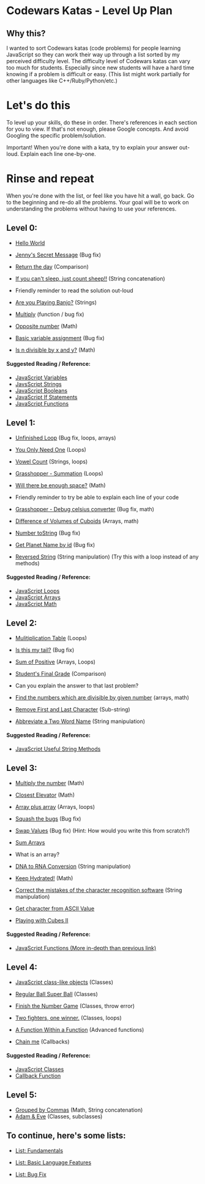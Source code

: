 # Codewars Katas - Level Up Plan


## Why this?
I wanted to sort Codewars katas (code problems) for people learning JavaScript so they can work their way up through a list sorted by my perceived difficulty level. The difficulty level of Codewars katas can vary too much for students. Especially since new students will have a hard time knowing if a problem is difficult or easy.
(This list might work partially for other languages like C++/Ruby/Python/etc.)

# Let's do this
To level up your skills, do these in order. There's references in each section for you to view. If that's not enough, please Google concepts. And avoid Googling the specific problem/solution.

Important! When you're done with a kata, try to explain your answer out-loud. Explain each line one-by-one.

# Rinse and repeat
When you're done with the list, or feel like you have hit a wall, go back. Go to the beginning and re-do all the problems. Your goal will be to work on understanding the problems without having to use your references.


## Level 0:

- [Hello World](https://www.codewars.com/kata/523b4ff7adca849afe000035)

- [Jenny's Secret Message](https://www.codewars.com/kata/55225023e1be1ec8bc000390) (Bug fix)

- [Return the day](https://www.codewars.com/kata/59dd3ccdded72fc78b000b25) (Comparison)

- [If you can't sleep, just count sheep!!](https://www.codewars.com/kata/5b077ebdaf15be5c7f000077) (String concatenation)

- Friendly reminder to read the solution out-loud

- [Are you Playing Banjo?](https://www.codewars.com/kata/53af2b8861023f1d88000832) (Strings)

- [Multiply](https://www.codewars.com/kata/50654ddff44f800200000004) (function / bug fix)

- [Opposite number](https://www.codewars.com/kata/56dec885c54a926dcd001095) (Math)

- [Basic variable assignment](https://www.codewars.com/kata/50ee6b0bdeab583673000025) (Bug fix)

- [Is n divisible by x and y?](https://www.codewars.com/kata/5545f109004975ea66000086) (Math)

#### Suggested Reading / Reference:
- [JavaScript Variables](https://developer.mozilla.org/en-US/docs/Learn/JavaScript/First_steps/Variables)
- [JavsScript Strings](https://developer.mozilla.org/en-US/docs/Learn/JavaScript/First_steps/Strings)
- [JavaScript Booleans](https://www.w3schools.com/js/js_booleans.asp)
- [JavaScript If Statements](https://www.w3schools.com/js/js_if_else.asp)
- [JavaScript Functions](https://www.w3schools.com/js/js_functions.asp)

## Level 1:

- [Unfinished Loop](https://www.codewars.com/kata/55c28f7304e3eaebef0000da) (Bug fix, loops, arrays)

- [You Only Need One](https://www.codewars.com/kata/you-only-need-one-beginner) (Loops)

- [Vowel Count](https://www.codewars.com/kata/54ff3102c1bad923760001f3/) (Strings, loops)

- [Grasshopper - Summation](https://www.codewars.com/kata/55d24f55d7dd296eb9000030) (Loops)

- [Will there be enough space?](https://www.codewars.com/kata/5875b200d520904a04000003) (Math)

- Friendly reminder to try be able to explain each line of your code

- [Grasshopper - Debug celsius converter](https://www.codewars.com/kata/55cb854deb36f11f130000e1) (Bug fix, math)

- [Difference of Volumes of Cuboids](https://www.codewars.com/kata/difference-of-volumes-of-cuboids) (Arrays, math)

- [Number toString](https://www.codewars.com/kata/53934feec44762736c00044b) (Bug fix)

- [Get Planet Name by id](https://www.codewars.com/kata/515e188a311df01cba000003) (Bug fix)

- [Reversed String](https://www.codewars.com/kata/reversed-strings) (String manipulation) (Try this with a loop instead of any methods)

#### Suggested Reading / Reference:

- [JavaScript Loops](https://developer.mozilla.org/en-US/docs/Learn/JavaScript/Building_blocks/Looping_code)
- [JavaScript Arrays](https://developer.mozilla.org/en-US/docs/Learn/JavaScript/First_steps/Arrays)
- [JavaScript Math](https://developer.mozilla.org/en-US/docs/Learn/JavaScript/First_steps/Math)

## Level 2:
- [Mulitiplication Table](https://www.codewars.com/kata/5a2fd38b55519ed98f0000ce) (Loops)

- [Is this my tail?](https://www.codewars.com/kata/56f695399400f5d9ef000af5) (Bug fix)

- [Sum of Positive](https://www.codewars.com/kata/5715eaedb436cf5606000381) (Arrays, Loops)

- [Student's Final Grade](https://www.codewars.com/kata/5ad0d8356165e63c140014d4) (Comparison)

- Can you explain the answer to that last problem?

- [Find the numbers which are divisible by given number](https://www.codewars.com/kata/55edaba99da3a9c84000003b) (arrays, math)

- [Remove First and Last Character](https://www.codewars.com/kata/56bc28ad5bdaeb48760009b0) (Sub-string)

- [Abbreviate a Two Word Name](https://www.codewars.com/kata/57eadb7ecd143f4c9c0000a3) (String manipulation)

#### Suggested Reading / Reference:
- [JavaScript Useful String Methods](https://developer.mozilla.org/en-US/docs/Learn/JavaScript/First_steps/Useful_string_methods)

## Level 3:

- [Multiply the number](https://www.codewars.com/kata/5708f682c69b48047b000e07) (Math)

- [Closest Elevator](https://www.codewars.com/kata/5c374b346a5d0f77af500a5a) (Math)

- [Array plus array](https://www.codewars.com/kata/5a2be17aee1aaefe2a000151) (Arrays, loops)

- [Squash the bugs](https://www.codewars.com/kata/56f173a35b91399a05000cb7) (Bug fix)

- [Swap Values](https://www.codewars.com/kata/5388f0e00b24c5635e000fc6) (Bug fix) (Hint: How would you write this from scratch?)

- [Sum Arrays](https://www.codewars.com/kata/sum-arrays/javascript)

- What is an array?

- [DNA to RNA Conversion](https://www.codewars.com/kata/dna-to-rna-conversion/javascript) (String manipulation)

- [Keep Hydrated!](https://www.codewars.com/kata/keep-hydrated-1/javascript) (Math)

- [Correct the mistakes of the character recognition software](https://www.codewars.com/kata/correct-the-mistakes-of-the-character-recognition-software/javascript) (String manipulation)

- [Get character from ASCII Value](https://www.codewars.com/kata/get-character-from-ascii-value/javascript)

- [Playing with Cubes II](https://www.codewars.com/kata/playing-with-cubes-ii/train/javascript)

#### Suggested Reading / Reference:
- [JavaScript Functions (More in-depth than previous link)](https://developer.mozilla.org/en-US/docs/Learn/JavaScript/Building_blocks/Functions)

## Level 4:

- [JavaScript class-like objects](https://www.codewars.com/kata/javascript-class-like-objects) (Classes)

- [Regular Ball Super Ball](https://www.codewars.com/kata/53f0f358b9cb376eca001079) (Classes)

- [Finish the Number Game](https://www.codewars.com/kata/568018a64f35f0c613000054) (Classes, throw error)

- [Two fighters, one winner.](https://www.codewars.com/kata/577bd8d4ae2807c64b00045b) (Classes, loops)

- [A Function Within a Function](https://www.codewars.com/kata/53844152aa6fc137d8000589) (Advanced functions)

- [Chain me](https://www.codewars.com/kata/54fb853b2c8785dd5e000957) (Callbacks)

#### Suggested Reading / Reference:
- [JavaScript Classes](https://developer.mozilla.org/en-US/docs/Web/JavaScript/Reference/Classes)
- [Callback Function](https://developer.mozilla.org/en-US/docs/Glossary/Callback_function)

## Level 5:

- [Grouped by Commas](https://www.codewars.com/kata/5274e122fc75c0943d000148) (Math, String concatenation)
- [Adam & Eve](https://www.codewars.com/kata/547274e24481cfc469000416) (Classes, subclasses)


## To continue, here's some lists:

- [List: Fundamentals](https://www.codewars.com/kata/search/my-languages?beta=false&q=&r=-8&tags=Fundamentals)

- [List: Basic Language Features](https://www.codewars.com/kata/search/my-languages?beta=false&q=&r=-8&tags=Basic%20Language%20Features)

- [List: Bug Fix](https://www.codewars.com/kata/search/my-languages?beta=false&q=&r=-8&tags=Bugs)
